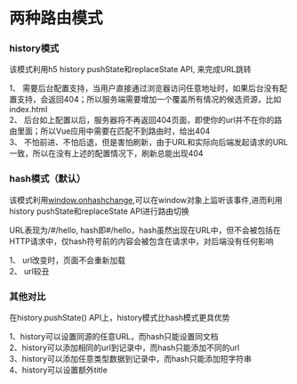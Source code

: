 # 两种路由模式

### history模式

该模式利用h5 history pushState和replaceState API, 来完成URL跳转

1、 需要后台配置支持，当用户直接通过浏览器访问任意地址时，如果后台没有配置支持，会返回404；所以服务端需要增加一个覆盖所有情况的候选资源，比如index.html  
2、 后台如上配置以后，服务器将不再返回404页面，即使你的url并不在你的路由里面；所以Vue应用中需要在匹配不到路由时，给出404  
3、 不怕前进、不怕后退，但是害怕刷新，由于URL和实际向后端发起请求的URL一致，所以在没有上述的配置情况下，刷新总能出现404  

### hash模式（默认）

该模式利用[window.onhashchange](https://developer.mozilla.org/zh-CN/docs/Web/API/Window/onhashchange),可以在window对象上监听该事件,进而利用history pushState和replaceState API进行路由切换

URL表现为/#/hello, hash即#/hello，hash虽然出现在URL中，但不会被包括在HTTP请求中，仅hash符号前的内容会被包含在请求中，对后端没有任何影响

1、 url改变时，页面不会重新加载  
2、 url较丑  

### 其他对比

在history.pushState() API上，history模式比hash模式更具优势

1、history可以设置同源的任意URL，而hash只能设置同文档  
2、history可以添加相同的url到记录中，而hash只能添加不同的url  
3、history可以添加任意类型数据到记录中，而hash只能添加短字符串  
4、history可以设置额外title  
